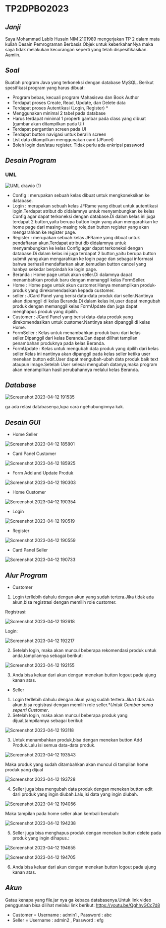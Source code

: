 # TP2DPBO2023

## *Janji*
Saya Mohammad Labib Husain NIM 2101989 mengerjakan TP 2 dalam mata kuliah Desain Pemrograman Berbasis Objek untuk keberkahanNya maka saya tidak melakukan kecurangan seperti yang telah dispesifikasikan. Aamiin.

## *Soal*
Buatlah program Java yang terkoneksi dengan database MySQL. Berikut spesifikasi program yang harus dibuat:
* Program bebas, kecuali program Mahasiswa dan Book Author
* Terdapat proses Create, Read, Update, dan Delete data
* Terdapat proses Autentikasi (Login, Register) *
* Menggunakan minimal 2 tabel pada database
* Harus terdapat minimal 1 properti gambar pada class yang dibuat (gambar akan ditampilkan pada UI)
* Terdapat pergantian screen pada UI
* Terdapat button navigasi untuk beralih screen
* List data ditampilkan menggunakan card (JPanel)
* Boleh login dan/atau register. Tidak perlu ada enkripsi password

## *Desain Program*
### UML

![UML drawio (1)](https://user-images.githubusercontent.com/119772365/231512971-c694b843-7b44-4c10-b295-881b83152ea7.png)

* Config : merupakan sebuah kelas dibuat untuk mengkoneksikan ke database.
* Login : merupakan sebuah kelas JFRame yang dibuat untuk autentikasi login.Terdapat atribut db didalamnya untuk menyambungkan ke kelas Config agar dapat terkoneksi dengan database.Di dalam kelas ini juga terdapat 2 button,yaitu berupa button login yang akan mengarahkan ke home page dari masing-masing role,dan button register yang akan mengarahkan ke register page.
* Register : merupakan sebuah kelas JFRame yang dibuat untuk pendaftaran akun.Terdapat atribut db didalamnya untuk menyambungkan ke kelas Config agar dapat terkoneksi dengan database.Di dalam kelas ini juga terdapat 2 button,yaitu berupa button submit yang akan mengarahkan ke login page dan sebagai informasi bahwa berhasil mendaftarkan akun,kemudian button cancel yang hanbya sekedar berpindah ke login page.
* Beranda : Home page untuk akun seller.Di dalamnya dapat menambahkan produk baru dengan memanggil kelas FormSeller.
* Home : Home page untuk akun customer.Hanya menampilkan produk-produk yang direkomendasikan kepada customer.
* seller : JCard Panel yang berisi data-data produk dari seller.Nantinya akan dipanggil di kelas Beranda.Di dalam kelas ini,user dapat mengubah produk dengan memanggil kelas FormUpdate dan juga dapat menghapus produk yang dipilih.
* Customer : JCard Panel yang berisi data-data produk yang direkomendasikan untuk customer.Nantinya akan dipanggil di kelas Home.
* FormSeller : Kelas untuk menambahkan produk baru dari kelas seller.Dipanggil dari kelas Beranda.Dan dapat dilihat tampilan penambahan produknya pada kelas Beranda.
* FormUpdate : Kelas untuk mengubah data produk yang dpilih dari kelas seller.Kelas ini nantinya akan dipanggil pada kelas seller ketika user menekan button edit.User dapat mengubah-ubah data produk baik text ataupun image.Setelah User selesai mengubah datanya,maka program akan menampilkan hasil perubahannya melalui kelas Beranda.
## *Database*

![Screenshot 2023-04-12 191535](https://user-images.githubusercontent.com/119772365/231454449-157d052e-e869-47cd-b320-6cadd3402fc7.png)

ga ada relasi databasenya,lupa cara ngehubunginnya kak.

## *Desain GUI*
* Home Seller

![Screenshot 2023-04-12 185801](https://user-images.githubusercontent.com/119772365/231450310-ceb249ea-e9ea-498c-acb7-d1f465cbba47.png)

* Card Panel Customer

![Screenshot 2023-04-12 185925](https://user-images.githubusercontent.com/119772365/231450991-fb9a822d-3841-41aa-a0c9-97c8e0cdf7ab.png)

* Form Add and Update Produk

![Screenshot 2023-04-12 190303](https://user-images.githubusercontent.com/119772365/231451277-fa4c04b8-66ee-4cf9-8206-cdb7814fa252.png)

* Home Customer

![Screenshot 2023-04-12 190354](https://user-images.githubusercontent.com/119772365/231451589-f1963910-7f4b-488c-a3c3-257c3261f52e.png)

* Login

![Screenshot 2023-04-12 190519](https://user-images.githubusercontent.com/119772365/231451820-0adf491c-5904-4b01-a689-e0ad6470bb6e.png)

* Register

![Screenshot 2023-04-12 190559](https://user-images.githubusercontent.com/119772365/231451935-2f6c37b2-35b4-4c7a-bdf0-e6e8dd533577.png)

* Card Panel Seller

![Screenshot 2023-04-12 190733](https://user-images.githubusercontent.com/119772365/231452346-c3bd376e-aa0e-4eac-b999-98206f5197bd.png)

## *Alur Program*
* Customer 
1. Login terllebih dahulu dengan akun yang sudah tertera.Jika tidak ada akun,bisa registrasi dengan memilih role customer.

Registrasi:

![Screenshot 2023-04-12 192618](https://user-images.githubusercontent.com/119772365/231456660-bc23bad1-b55c-47a8-8f57-6fb04385c12a.png)

Login:

![Screenshot 2023-04-12 192217](https://user-images.githubusercontent.com/119772365/231455686-a91a02ef-f8cd-4ecb-ad53-babfe4365e18.png)

2. Setelah login, maka akan muncul beberapa rekomendasi produk untuk anda,tampilannya sebagai berikut:

![Screenshot 2023-04-12 192155](https://user-images.githubusercontent.com/119772365/231455879-24fc68f3-4e1c-4736-836c-b1c02f228570.png)

3. Anda bisa keluar dari akun dengan menekan button logout pada ujung kanan atas.
* Seller
1. Login terllebih dahulu dengan akun yang sudah tertera.Jika tidak ada akun,bisa registrasi dengan memilih role seller.**Untuk Gambar sama seperti Customer*.
2. Setelah login, maka akan muncul beberapa produk yang dijual,tampilannya sebagai berikut:

![Screenshot 2023-04-12 193118](https://user-images.githubusercontent.com/119772365/231458018-e1e64567-475d-4313-959b-6c1c63eac8f8.png)

3. Untuk menambahkan produk,bisa dengan menekan button Add Produk.Lalu isi semua data-data produk.

![Screenshot 2023-04-12 193543](https://user-images.githubusercontent.com/119772365/231459097-8315a504-74d3-4bd5-a44b-b09e4d776db7.png)

Maka produk yang sudah ditambahkan akan muncul di tampilan home produk yang dijual

![Screenshot 2023-04-12 193728](https://user-images.githubusercontent.com/119772365/231459749-dc32152f-8bf9-45a6-b90b-813895d2f5ae.png)

4. Seller juga bisa mengubah data produk dengan menekan button edit dari produk yang ingin diubah.Lalu,isi data yang ingin diubah.

![Screenshot 2023-04-12 194056](https://user-images.githubusercontent.com/119772365/231460559-c450c743-6647-470a-91b2-5367f193273f.png)

Maka tampilan pada home seller akan kembali berubah:

![Screenshot 2023-04-12 194238](https://user-images.githubusercontent.com/119772365/231460782-c7dd6454-a462-4077-99bd-b02a7b35ee62.png)

5. Seller juga bisa menghapus produk dengan menekan button delete pada produk yang ingin dihapus.:

![Screenshot 2023-04-12 194655](https://user-images.githubusercontent.com/119772365/231461919-3b3b5cdb-7a4f-48ea-b26d-9c23c87ece7f.png)

![Screenshot 2023-04-12 194705](https://user-images.githubusercontent.com/119772365/231461929-cf03e649-c523-4dd3-becd-03f0bbee4276.png)

6. Anda bisa keluar dari akun dengan menekan button logout pada ujung kanan atas.
## *Akun*
Gatau kenapa yang file.jar nya ga kebaca databasenya.Untuk link video penggunaan bisa dilihat melalui link berikut:
https://youtu.be/QghhvGCc7d8
* Customer = Username : admin1 , Password : abc
* Seller = Username : admin2 , Password : efg
